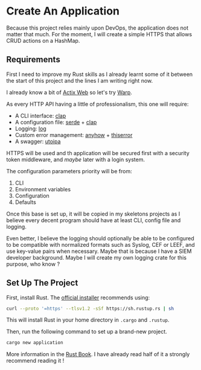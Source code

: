 # Create An Application

Because this project relies mainly upon DevOps, the application does not matter that much.
For the moment, I will create a simple HTTPS that allows CRUD actions on a HashMap.

## Requirements

First I need to improve my Rust skills as I already learnt some of it between the start of this project and the lines I am writing right now.

I already know a bit of [Actix Web](https://actix.rs/) so let's try [Warp](https://docs.rs/warp/latest/warp/).

As every HTTP API having a little of professionalism, this one will require:

- A CLI interface: [clap](https://docs.rs/clap/latest/clap/)
- A configuration file: [serde](https://serde.rs/) + [clap](https://docs.rs/clap/latest/clap/)
- Logging: [log](https://docs.rs/log/latest/log/)
- Custom error management: [anyhow](https://docs.rs/anyhow/latest/anyhow/) + [thiserror](https://docs.rs/thiserror/latest/thiserror/)
- A swagger: [utoipa](https://docs.rs/utoipa/latest/utoipa/)

HTTPS will be used and th application will be secured first with a security token middleware, and _maybe_ later with a login system.

The configuration parameters priority will be from:

1. CLI
2. Environment variables
3. Configuration
4. Defaults

Once this base is set up, it will be copied in my skeletons projects as I believe every decent program should have at least CLI, config file and logging.

Even better, I believe the logging should optionally be able to be configured to be compatible with normalized formats such as Syslog, CEF or LEEF, and use key-value pairs when necessary. Maybe that is because I have a SIEM developer background. Maybe I will create my own logging crate for this purpose, who know ?

## Set Up The Project

First, install Rust. The [official installer](https://www.rust-lang.org/tools/install) recommends using:

```bash
curl --proto '=https' --tlsv1.2 -sSf https://sh.rustup.rs | sh
```

This will install Rust in your home directory in `.cargo` and `.rustup`.

Then, run the following command to set up a brand-new project.

```bash
cargo new application
```

More information in the [Rust Book](https://doc.rust-lang.org/book/). I have already read half of it a strongly recommend reading it !
